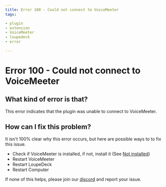 ```yaml
---
title: Error 100 - Could not connect to VoiceMeeter
tags:

- plugin
- extension
- VoiceMeeter
- loupedeck
- error

---
```


# Error 100 - Could not connect to VoiceMeeter

## What kind of error is that?

This error indicates that the plugin was unable to connect to VoiceMeeter.

## How can I fix this problem?

It isn't 100% clear why this error occurs, but here are possible ways to to fix this issue.

- Check if VoiceMeeter is installed, if not, install it (See [Not installed](101.md))
- Restart VoiceMeeter
- Restart LoupeDeck
- Restart Computer

If none of this helps, please join our [discord](https://s.tswi.me/discord) and report your issue.
